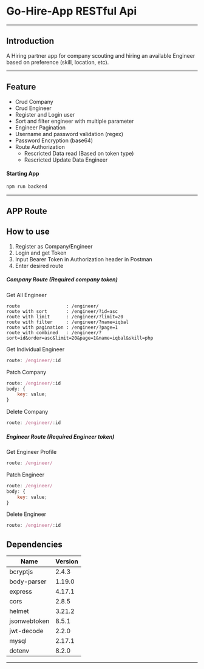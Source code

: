 # Go-Hire-App RESTful Api
---
## Introduction
A Hiring partner app for company scouting and hiring an available Engineer based on preference (skill, location, etc).

---

## Feature
- Crud Company
- Crud Engineer
- Register and Login user
- Sort and filter engineer with multiple parameter
- Engineer Pagination
- Username and password validation (regex)
- Password Encryption (base64)
- Route Authorization
    -  Rescricted Data read (Based on token type)
    -  Rescricted Update Data Engineer

#### Starting App
```js
npm run backend
``` 
---
## APP Route

## How to use
1. Register as Company/Engineer
2. Login and get Token
3. Input Bearer Token in Authorization header in Postman
4. Enter desired route

##### Company Route (Required company token)
Get All Engineer
```
route                 : /engineer/
route with sort       : /engineer/?id=asc
route with limit      : /engineer/?limit=20
route with filter     : /engineer/?name=iqbal
route with pagination : /engineer/?page=1
route with combined   : /engineer/?sort=id&order=asc&limit=20&page=1&name=iqbal&skill=php
``` 
Get Individual Engineer
```js
route: /engineer/:id
``` 
Patch Company
```js
route: /engineer/:id
body: {
    key: value;
}
``` 
Delete Company
```js
route: /engineer/:id
``` 
##### Engineer Route (Required Engineer token)
Get Engineer Profile
```js
route: /engineer/
``` 
Patch Engineer
```js
route: /engineer/
body: {
    key: value;
}
``` 
Delete Engineer
```js
route: /engineer/:id
``` 
## Dependencies
|  Name | Version  |
|---|---|
|  bcryptjs |  2.4.3 |
|  body-parser | 1.19.0 |
|  express | 4.17.1  |
|  cors | 2.8.5  |
|  helmet | 3.21.2  |
|  jsonwebtoken | 8.5.1 |
|  jwt-decode | 2.2.0  |
|  mysql |2.17.1   |
|  dotenv |  8.2.0 |
---